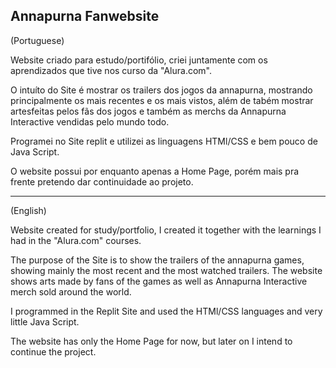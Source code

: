 Annapurna Fanwebsite
---
(Portuguese)

Website criado para estudo/portifólio, criei juntamente com os aprendizados que tive nos curso da "Alura.com".

O intuíto do Site é mostrar os trailers dos jogos da annapurna, mostrando principalmente os mais recentes e os mais vistos, além de tabém mostrar artesfeitas pelos
fãs dos jogos e também as merchs da Annapurna Interactive vendidas pelo mundo todo.

Programei no Site replit e utilizei as linguagens HTMl/CSS e bem pouco de Java Script.

O website possui por enquanto apenas a Home Page, porém mais pra frente pretendo dar continuidade ao projeto.

---
(English)

Website created for study/portfolio, I created it together with the learnings I had in the "Alura.com" courses.

The purpose of the Site is to show the trailers of the annapurna games, showing mainly the most recent and the most watched trailers. The website shows arts made by
fans of the games as well as Annapurna Interactive merch sold around the world.

I programmed in the Replit Site and used the HTMl/CSS languages ​​and very little Java Script.

The website has only the Home Page for now, but later on I intend to continue the project.
